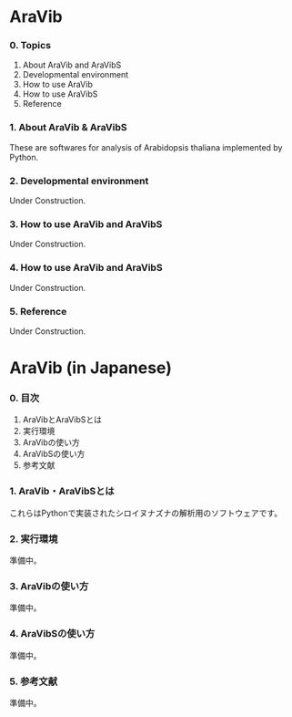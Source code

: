 # AraVib

### 0. Topics

1. About AraVib and AraVibS
1. Developmental environment
1. How to use AraVib
1. How to use AraVibS
1. Reference

### 1. About AraVib & AraVibS

These are softwares for analysis of Arabidopsis thaliana implemented by Python.   

### 2. Developmental environment

Under Construction.

### 3. How to use AraVib and AraVibS

Under Construction.

### 4. How to use AraVib and AraVibS

Under Construction.

### 5. Reference

Under Construction.


# AraVib (in Japanese)

### 0. 目次

1. AraVibとAraVibSとは
1. 実行環境
1. AraVibの使い方
1. AraVibSの使い方
1. 参考文献

### 1. AraVib・AraVibSとは

これらはPythonで実装されたシロイヌナズナの解析用のソフトウェアです。

### 2. 実行環境

準備中。

### 3. AraVibの使い方

準備中。

### 4. AraVibSの使い方

準備中。

### 5. 参考文献

準備中。

